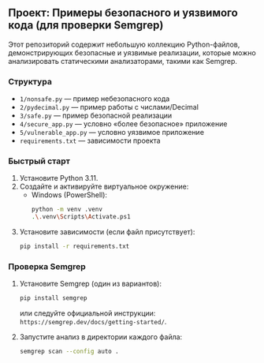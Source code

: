 ## Проект: Примеры безопасного и уязвимого кода (для проверки Semgrep)

Этот репозиторий содержит небольшую коллекцию Python-файлов, демонстрирующих безопасные и уязвимые реализации, которые можно анализировать статическими анализаторами, такими как Semgrep.

### Структура
- `1/nonsafe.py` — пример небезопасного кода
- `2/pydecimal.py` — пример работы с числами/Decimal
- `3/safe.py` — пример безопасной реализации
- `4/secure_app.py` — условно «более безопасное» приложение
- `5/vulnerable_app.py` — условно уязвимое приложение
- `requirements.txt` — зависимости проекта 

### Быстрый старт
1. Установите Python 3.11.
2. Создайте и активируйте виртуальное окружение:
   - Windows (PowerShell):
     ```bash
     python -m venv .venv
     .\.venv\Scripts\Activate.ps1
     ```
3. Установите зависимости (если файл присутствует):
   ```bash
   pip install -r requirements.txt
   ```

### Проверка Semgrep
1. Установите Semgrep (один из вариантов):
   ```bash
   pip install semgrep
   ```
   или следуйте официальной инструкции: `https://semgrep.dev/docs/getting-started/`.

2. Запустите анализ в директории каждого файла:
   ```bash
   semgrep scan --config auto .
   ```


